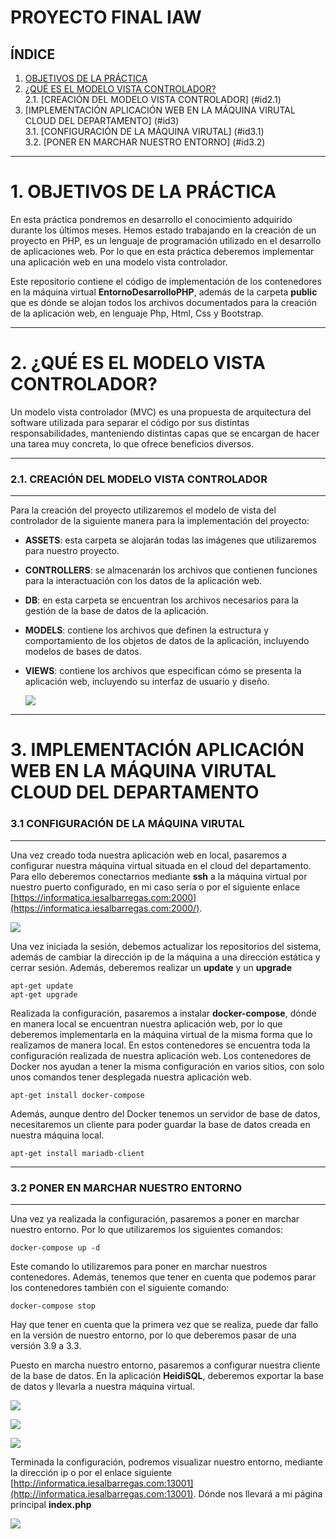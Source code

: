 # PROYECTO FINAL IAW
## ÍNDICE 
1. [OBJETIVOS DE LA PRÁCTICA](#id1)
2. [¿QUÉ ES EL MODELO VISTA CONTROLADOR?](#id2) <br> 
  2.1. [CREACIÓN DEL MODELO VISTA CONTROLADOR] (#id2.1)
3. [IMPLEMENTACIÓN APLICACIÓN WEB EN LA MÁQUINA VIRUTAL CLOUD DEL DEPARTAMENTO] (#id3) <br>
  3.1. [CONFIGURACIÓN DE LA MÁQUINA VIRUTAL] (#id3.1) <br>
  3.2. [PONER EN MARCHAR NUESTRO ENTORNO] (#id3.2)

---
# 1. OBJETIVOS DE LA PRÁCTICA <a name="id1"></a>
En esta práctica pondremos en desarrollo el conocimiento adquirido durante los últimos meses. Hemos estado trabajando en la creación de un proyecto en PHP, es un lenguaje de programación utilizado en el desarrollo de aplicaciones web. Por lo que en esta práctica deberemos implementar una aplicación web en una modelo vista controlador. 

Este repositorio contiene el código de implementación de los contenedores en la máquina virtual **EntornoDesarrolloPHP**, además de la carpeta **public** que es dónde se alojan todos los archivos documentados para la creación de la aplicación web, en lenguaje Php, Html, Css y Bootstrap.

---
# 2. ¿QUÉ ES EL MODELO VISTA CONTROLADOR? <a name="id2"></a>
Un modelo vista controlador (MVC) es una propuesta de arquitectura del software utilizada para separar el código por sus distintas responsabilidades, manteniendo distintas capas que se encargan de hacer una tarea muy concreta, lo que ofrece beneficios diversos.

---  
### **2.1. CREACIÓN DEL MODELO VISTA CONTROLADOR** <a name="id2.1"></a>
---
Para la creación del proyecto utilizaremos el modelo de vista del controlador de la siguiente manera para la implementación del proyecto:

- **ASSETS**: esta carpeta se alojarán todas las imágenes que utilizaremos para nuestro proyecto. 

- **CONTROLLERS**: se almacenarán los archivos que contienen funciones para la interactuación con los datos de la aplicación web.

- **DB**: en esta carpeta se encuentran los archivos necesarios para la gestión de la base de datos de la aplicación.

- **MODELS**: contiene los archivos que definen la estructura y comportamiento de los objetos de datos de la aplicación, incluyendo modelos de bases de datos.

- **VIEWS**: contiene los archivos que especifican cómo se presenta la aplicación web, incluyendo su interfaz de usuario y diseño.

  ![](FOTOS/1.png)

---
# 3. IMPLEMENTACIÓN APLICACIÓN WEB EN LA MÁQUINA VIRUTAL CLOUD DEL DEPARTAMENTO <a name="id3"></a>

### **3.1 CONFIGURACIÓN DE LA MÁQUINA VIRUTAL** <a name="id3.1"></a>
---

Una vez creado toda nuestra aplicación web en local, pasaremos a configurar nuestra máquina virtual situada en el cloud del departamento. Para ello deberemos conectarnos mediante **ssh** a la máquina virtual por nuestro puerto configurado, en mi caso sería  o por el siguiente enlace [https://informatica.iesalbarregas.com:2000](https://informatica.iesalbarregas.com:2000/).

  ![](FOTOS/2.png)

Una vez iniciada la sesión, debemos actualizar los repositorios del sistema, además de cambiar la dirección ip de la máquina a una dirección estática y cerrar sesión. Además, deberemos realizar un **update** y un **upgrade**

    apt-get update
    apt-get upgrade

Realizada la configuración, pasaremos a instalar **docker-compose**, dónde en manera local se encuentran nuestra aplicación web, por lo que deberemos implementarla en la máquina virtual de la misma forma que lo realizamos de manera local. En estos contenedores se encuentra toda la configuración realizada de nuestra aplicación web. Los contenedores de Docker nos ayudan a tener la misma configuración en varios sitios, con solo unos comandos tener desplegada nuestra aplicación web.

    apt-get install docker-compose

Además, aunque dentro del Docker tenemos un servidor de base de datos, necesitaremos un cliente para poder guardar la base de datos creada en nuestra máquina local.

    apt-get install mariadb-client

---
### **3.2 PONER EN MARCHAR NUESTRO ENTORNO** <a name="id3.2"></a>
---

Una vez ya realizada la configuración, pasaremos a poner en marchar nuestro entorno. Por lo que utilizaremos los siguientes comandos:

    docker-compose up -d

Este comando lo utilizaremos para poner en marchar nuestros contenedores. Además, tenemos que tener en cuenta que podemos parar los contenedores también con el siguiente comando:

    docker-compose stop

Hay que tener en cuenta que la primera vez que se realiza, puede dar fallo en la versión de nuestro entorno, por lo que deberemos pasar de una versión 3.9 a 3.3.

Puesto en marcha nuestro entorno, pasaremos a configurar nuestra cliente de la base de datos. En la aplicación **HeidiSQL**, deberemos exportar la base de datos y llevarla a nuestra máquina virtual.

![](FOTOS/3.png)

![](FOTOS/4.png)

![](FOTOS/5.png)

Terminada la configuración, podremos visualizar nuestro entorno, mediante la dirección ip o por el enlace siguiente [http://informatica.iesalbarregas.com:13001](http://informatica.iesalbarregas.com:13001). Dónde nos llevará a mi página principal **index.php**

![](FOTOS/6.png)

